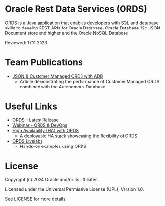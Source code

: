 # Oracle Rest Data Services (ORDS)

ORDS is a Java application that enables developers with SQL and database skills to develop REST APIs for Oracle Database, 
Oracle Database 12c JSON Document store and higher and the Oracle NoSQL Database

Reviewed: 17.11.2023
 
# Team Publications
 
- [JSON & Customer Managed ORDS with ADB](https://medium.com/@devpiotrekk/cloud-scalability-using-customer-managed-oracle-rest-data-service-with-autonomous-json-275fa06e8d22)
    - Article demonstrating the performance of Customer Managed ORDS combined with the Autonomous Database
 
# Useful Links

- [ORDS - Latest Release](https://www.oracle.com/tools/ords/ords-relnotes-24.1.html)
- [Webinar - ORDS & DevOps](https://www.youtube.com/watch?v=GIRdoGlqIDE)
- [High Availability (HA) with ORDS](https://docs.oracle.com/en/solutions/deploy-ords-ha-oci/index.html)
    - A deployable HA stack showcasing the flexibility of ORDS
- [ORDS Livelabs](https://apexapps.oracle.com/pls/apex/f?p=133:100:16810034341840::::SEARCH:ORDS)
    - Hands-on examples using ORDS
 
# License

Copyright (c) 2024 Oracle and/or its affiliates.

Licensed under the Universal Permissive License (UPL), Version 1.0.

See [LICENSE](https://github.com/oracle-devrel/technology-engineering/blob/main/LICENSE) for more details.
